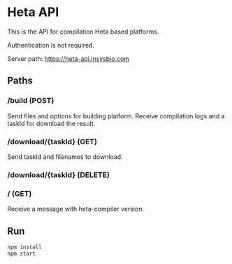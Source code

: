 # Heta API

This is the API for compilation Heta based platforms.

Authentication is not required.

Server path: <https://heta-api.insysbio.com>

## Paths

### /build (POST)

Send files and options for building platform.
Receive compilation logs and a taskId for download the result.

### /download/{taskId} (GET)

Send taskId and filenames to download.

### /download/{taskId} (DELETE)

### / (GET)

Receive a message with heta-compiler version.

## Run

```bash
npm install
npm start
```
